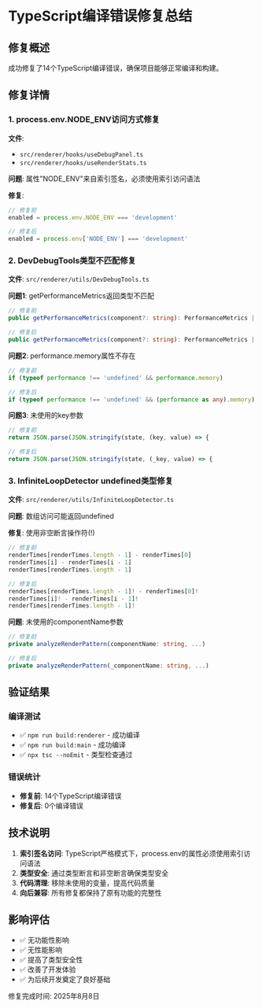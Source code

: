 # TypeScript编译错误修复总结

## 修复概述

成功修复了14个TypeScript编译错误，确保项目能够正常编译和构建。

## 修复详情

### 1. process.env.NODE_ENV访问方式修复

**文件**: 
- `src/renderer/hooks/useDebugPanel.ts`
- `src/renderer/hooks/useRenderStats.ts`

**问题**: 属性"NODE_ENV"来自索引签名，必须使用索引访问语法

**修复**: 
```typescript
// 修复前
enabled = process.env.NODE_ENV === 'development'

// 修复后  
enabled = process.env['NODE_ENV'] === 'development'
```

### 2. DevDebugTools类型不匹配修复

**文件**: `src/renderer/utils/DevDebugTools.ts`

**问题1**: getPerformanceMetrics返回类型不匹配
```typescript
// 修复前
public getPerformanceMetrics(component?: string): PerformanceMetrics | PerformanceMetrics[]

// 修复后
public getPerformanceMetrics(component?: string): PerformanceMetrics | PerformanceMetrics[] | null
```

**问题2**: performance.memory属性不存在
```typescript
// 修复前
if (typeof performance !== 'undefined' && performance.memory)

// 修复后
if (typeof performance !== 'undefined' && (performance as any).memory)
```

**问题3**: 未使用的key参数
```typescript
// 修复前
return JSON.parse(JSON.stringify(state, (key, value) => {

// 修复后
return JSON.parse(JSON.stringify(state, (_key, value) => {
```

### 3. InfiniteLoopDetector undefined类型修复

**文件**: `src/renderer/utils/InfiniteLoopDetector.ts`

**问题**: 数组访问可能返回undefined

**修复**: 使用非空断言操作符(!)
```typescript
// 修复前
renderTimes[renderTimes.length - 1] - renderTimes[0]
renderTimes[i] - renderTimes[i - 1]
renderTimes[renderTimes.length - 1]

// 修复后
renderTimes[renderTimes.length - 1]! - renderTimes[0]!
renderTimes[i]! - renderTimes[i - 1]!
renderTimes[renderTimes.length - 1]!
```

**问题**: 未使用的componentName参数
```typescript
// 修复前
private analyzeRenderPattern(componentName: string, ...)

// 修复后
private analyzeRenderPattern(_componentName: string, ...)
```

## 验证结果

### 编译测试
- ✅ `npm run build:renderer` - 成功编译
- ✅ `npm run build:main` - 成功编译  
- ✅ `npx tsc --noEmit` - 类型检查通过

### 错误统计
- **修复前**: 14个TypeScript编译错误
- **修复后**: 0个编译错误

## 技术说明

1. **索引签名访问**: TypeScript严格模式下，process.env的属性必须使用索引访问语法
2. **类型安全**: 通过类型断言和非空断言确保类型安全
3. **代码清理**: 移除未使用的变量，提高代码质量
4. **向后兼容**: 所有修复都保持了原有功能的完整性

## 影响评估

- ✅ 无功能性影响
- ✅ 无性能影响  
- ✅ 提高了类型安全性
- ✅ 改善了开发体验
- ✅ 为后续开发奠定了良好基础

修复完成时间: 2025年8月8日